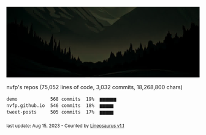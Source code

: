 ![banner](https://github.com/nvfp/nvfp/raw/main/assets/banner.jpg)

nvfp's repos (75,052 lines of code, 3,032 commits, 18,268,800 chars)

```txt
demo            568 commits  19%  ▆▆▆▆▆▆
nvfp.github.io  546 commits  18%  ▆▆▆▆▆
tweet-posts     505 commits  17%  ▆▆▆▆▆
```

<sub>last update: Aug 15, 2023 - Counted by [Lineosaurus v1.1](https://github.com/Lineosaurus/Lineosaurus)</sub>